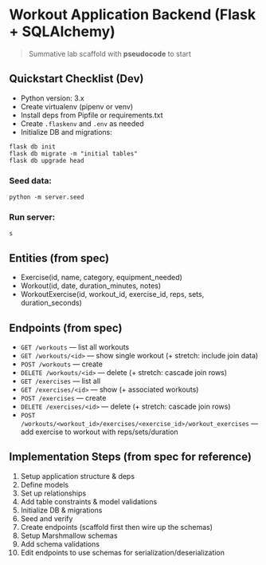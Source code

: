 # Workout Application Backend (Flask + SQLAlchemy)

> Summative lab scaffold with **pseudocode** to start

## Quickstart Checklist (Dev)
- Python version: 3.x
- Create virtualenv (pipenv or venv)
- Install deps from Pipfile or requirements.txt
- Create `.flaskenv` and `.env` as needed
- Initialize DB and migrations:
```
flask db init
flask db migrate -m "initial tables"
flask db upgrade head
```

### Seed data:

```
python -m server.seed
```

### Run server:

```
s
```

## Entities (from spec)

- Exercise(id, name, category, equipment_needed)
- Workout(id, date, duration_minutes, notes)
- WorkoutExercise(id, workout_id, exercise_id, reps, sets, duration_seconds)

## Endpoints (from spec)

- `GET /workouts` — list all workouts
- `GET /workouts/<id>` — show single workout (+ stretch: include join data)
- `POST /workouts` — create
- `DELETE /workouts/<id>` — delete (+ stretch: cascade join rows)
- `GET /exercises` — list all
- `GET /exercises/<id>` — show (+ associated workouts)
- `POST /exercises` — create
- `DELETE /exercises/<id>` — delete (+ stretch: cascade join rows)
- `POST /workouts/<workout_id>/exercises/<exercise_id>/workout_exercises` — add exercise to workout with reps/sets/duration

## Implementation Steps (from spec for reference)

1. Setup application structure & deps
2. Define models
3. Set up relationships
4. Add table constraints & model validations
5. Initialize DB & migrations
6. Seed and verify
7. Create endpoints (scaffold first then wire up the schemas)
8. Setup Marshmallow schemas
9. Add schema validations
10. Edit endpoints to use schemas for serialization/deserialization